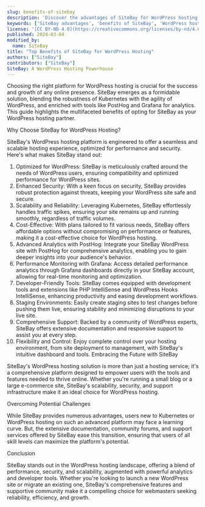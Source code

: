```yaml
---
slug: benefits-of-sitebay
description: 'Discover the advantages of SiteBay for WordPress hosting: from flexibility and cost efficiency to security and community support. Learn why SiteBay stands out.'
keywords: ['SiteBay advantages', 'benefits of SiteBay', 'WordPress hosting benefits']
license: '[CC BY-ND 4.0](https://creativecommons.org/licenses/by-nd/4.0)'
published: 2024-03-04
modified_by:
  name: SiteBay
title: "Top Benefits of SiteBay for WordPress Hosting"
authors: ["SiteBay"]
contributors: ["SiteBay"]
SiteBay: A WordPress Hosting Powerhouse
---
```


Choosing the right platform for WordPress hosting is crucial for the success and growth of any online presence. SiteBay emerges as a formidable solution, blending the robustness of Kubernetes with the agility of WordPress, and enriched with tools like PostHog and Grafana for analytics. This guide highlights the multifaceted benefits of opting for SiteBay as your WordPress hosting partner.

Why Choose SiteBay for WordPress Hosting?

SiteBay's WordPress hosting platform is engineered to offer a seamless and scalable hosting experience, optimized for performance and security. Here's what makes SiteBay stand out:

1. Optimized for WordPress: SiteBay is meticulously crafted around the needs of WordPress users, ensuring compatibility and optimized performance for WordPress sites.
2. Enhanced Security: With a keen focus on security, SiteBay provides robust protection against threats, keeping your WordPress site safe and secure.
3. Scalability and Reliability: Leveraging Kubernetes, SiteBay effortlessly handles traffic spikes, ensuring your site remains up and running smoothly, regardless of traffic volumes.
4. Cost-Effective: With plans tailored to fit various needs, SiteBay offers affordable options without compromising on performance or features, making it a cost-effective choice for WordPress hosting.
5. Advanced Analytics with PostHog: Integrate your SiteBay WordPress site with PostHog for comprehensive analytics, enabling you to gain deeper insights into your audience's behavior.
6. Performance Monitoring with Grafana: Access detailed performance analytics through Grafana dashboards directly in your SiteBay account, allowing for real-time monitoring and optimization.
7. Developer-Friendly Tools: SiteBay comes equipped with development tools and extensions like PHP IntelliSense and WordPress Hooks IntelliSense, enhancing productivity and easing development workflows.
8. Staging Environments: Easily create staging sites to test changes before pushing them live, ensuring stability and minimizing disruptions to your live site.
9. Comprehensive Support: Backed by a community of WordPress experts, SiteBay offers extensive documentation and responsive support to assist you at every step.
10. Flexibility and Control: Enjoy complete control over your hosting environment, from site deployment to management, with SiteBay's intuitive dashboard and tools.
Embracing the Future with SiteBay

SiteBay's WordPress hosting solution is more than just a hosting service; it's a comprehensive platform designed to empower users with the tools and features needed to thrive online. Whether you're running a small blog or a large e-commerce site, SiteBay's scalability, security, and support infrastructure make it an ideal choice for WordPress hosting.

Overcoming Potential Challenges

While SiteBay provides numerous advantages, users new to Kubernetes or WordPress hosting on such an advanced platform may face a learning curve. But, the extensive documentation, community forums, and support services offered by SiteBay ease this transition, ensuring that users of all skill levels can maximize the platform's potential.

Conclusion

SiteBay stands out in the WordPress hosting landscape, offering a blend of performance, security, and scalability, augmented with powerful analytics and developer tools. Whether you're looking to launch a new WordPress site or migrate an existing one, SiteBay's comprehensive features and supportive community make it a compelling choice for webmasters seeking reliability, efficiency, and growth.